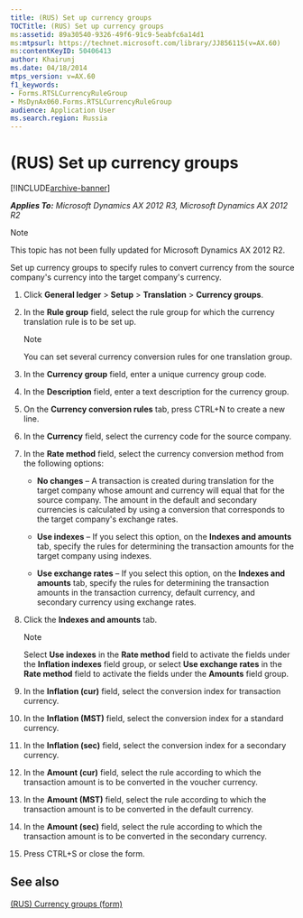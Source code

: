 ```yaml
---
title: (RUS) Set up currency groups
TOCTitle: (RUS) Set up currency groups
ms:assetid: 89a30540-9326-49f6-91c9-5eabfc6a14d1
ms:mtpsurl: https://technet.microsoft.com/library/JJ856115(v=AX.60)
ms:contentKeyID: 50406413
author: Khairunj
ms.date: 04/18/2014
mtps_version: v=AX.60
f1_keywords:
- Forms.RTSLCurrencyRuleGroup
- MsDynAx060.Forms.RTSLCurrencyRuleGroup
audience: Application User
ms.search.region: Russia
---
```


# (RUS) Set up currency groups 


[!INCLUDE[archive-banner](includes/archive-banner.md)]


_**Applies To:** Microsoft Dynamics AX 2012 R3, Microsoft Dynamics AX 2012 R2_


> [!NOTE]
> <P>This topic has not been fully updated for Microsoft Dynamics AX 2012 R2.</P>



Set up currency groups to specify rules to convert currency from the source company's currency into the target company's currency.

1.  Click **General ledger** \> **Setup** \> **Translation** \> **Currency groups**.

2.  In the **Rule group** field, select the rule group for which the currency translation rule is to be set up.
    

    > [!NOTE]
    > <P>You can set several currency conversion rules for one translation group.</P>



3.  In the **Currency group** field, enter a unique currency group code.

4.  In the **Description** field, enter a text description for the currency group.

5.  On the **Currency conversion rules** tab, press CTRL+N to create a new line.

6.  In the **Currency** field, select the currency code for the source company.

7.  In the **Rate method** field, select the currency conversion method from the following options:
    
      - **No changes** – A transaction is created during translation for the target company whose amount and currency will equal that for the source company. The amount in the default and secondary currencies is calculated by using a conversion that corresponds to the target company's exchange rates.
    
      - **Use indexes** – If you select this option, on the **Indexes and amounts** tab, specify the rules for determining the transaction amounts for the target company using indexes.
    
      - **Use exchange rates** – If you select this option, on the **Indexes and amounts** tab, specify the rules for determining the transaction amounts in the transaction currency, default currency, and secondary currency using exchange rates.

8.  Click the **Indexes and amounts** tab.
    

    > [!NOTE]
    > <P>Select <STRONG>Use indexes</STRONG> in the <STRONG>Rate method</STRONG> field to activate the fields under the <STRONG>Inflation indexes</STRONG> field group, or select <STRONG>Use exchange rates</STRONG> in the <STRONG>Rate method</STRONG> field to activate the fields under the <STRONG>Amounts</STRONG> field group.</P>



9.  In the **Inflation (cur)** field, select the conversion index for transaction currency.

10. In the **Inflation (MST)** field, select the conversion index for a standard currency.

11. In the **Inflation (sec)** field, select the conversion index for a secondary currency.

12. In the **Amount (cur)** field, select the rule according to which the transaction amount is to be converted in the voucher currency.

13. In the **Amount (MST)** field, select the rule according to which the transaction amount is to be converted in the default currency.

14. In the **Amount (sec)** field, select the rule according to which the transaction amount is to be converted in the secondary currency.

15. Press CTRL+S or close the form.

## See also

[(RUS) Currency groups (form)](https://technet.microsoft.com/library/jj665220\(v=ax.60\))

  


